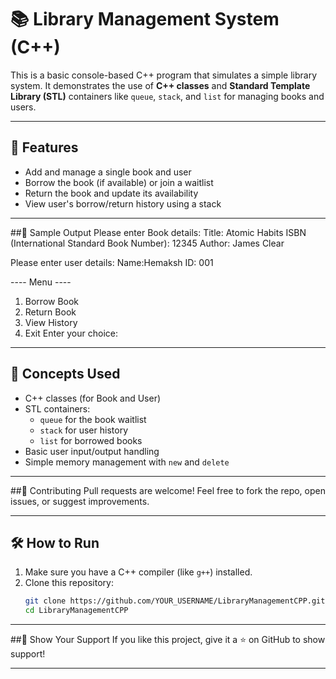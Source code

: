 # 📚 Library Management System (C++)

This is a basic console-based C++ program that simulates a simple library system. It demonstrates the use of **C++ classes** and **Standard Template Library (STL)** containers like `queue`, `stack`, and `list` for managing books and users.

---

## 🚀 Features

- Add and manage a single book and user
- Borrow the book (if available) or join a waitlist
- Return the book and update its availability
- View user's borrow/return history using a stack

---
##📸 Sample Output
Please enter Book details:
Title: Atomic Habits
ISBN (International Standard Book Number): 12345
Author: James Clear

Please enter user details:
Name:Hemaksh
ID: 001

---- Menu ----
1. Borrow Book
2. Return Book
3. View History
4. Exit
Enter your choice: 

---

## 🧠 Concepts Used

- C++ classes (for Book and User)
- STL containers:
  - `queue` for the book waitlist
  - `stack` for user history
  - `list` for borrowed books
- Basic user input/output handling
- Simple memory management with `new` and `delete`

---

##🤝 Contributing
Pull requests are welcome! Feel free to fork the repo, open issues, or suggest improvements.

---

## 🛠 How to Run

1. Make sure you have a C++ compiler (like `g++`) installed.
2. Clone this repository:
   ```bash
   git clone https://github.com/YOUR_USERNAME/LibraryManagementCPP.git
   cd LibraryManagementCPP

---

##🌟 Show Your Support
If you like this project, give it a ⭐ on GitHub to show support!

---

